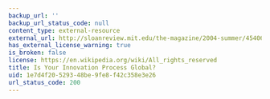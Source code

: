 ```yaml
---
backup_url: ''
backup_url_status_code: null
content_type: external-resource
external_url: http://sloanreview.mit.edu/the-magazine/2004-summer/45406/is-your-innovation-process-global/
has_external_license_warning: true
is_broken: false
license: https://en.wikipedia.org/wiki/All_rights_reserved
title: Is Your Innovation Process Global?
uid: 1e7d4f20-5293-48be-9fe8-f42c358e3e26
url_status_code: 200
---
```

